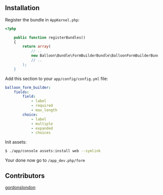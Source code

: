 ## Installation

Register the bundle in `AppKernel.php`:

```php
<?php

    public function registerBundles()
    {
        return array(
            // ..
            new Balloon\Bundle\FormBuilderBundle\BalloonFormBuilderBundle(),`
            // ..
        );
    }
```

Add this section to your `app/config/config.yml` file:

```yaml
balloon_form_builder:
    fields:
        field:
            - label
            - required
            - max_length
        choice:
            - label
            - multiple
            - expanded
            - choices
```

Init assets:

```bash
$ ./app/console assets:install web --symlink
```

Your done now go to `/app_dev.php/form`

## Contributors

[gordonslondon](http://github.com/gordonslondon)
